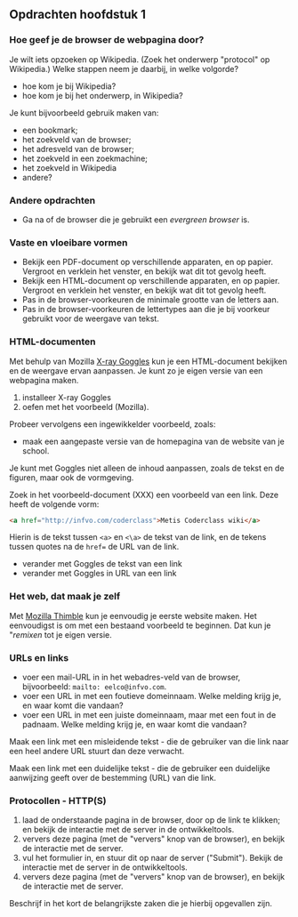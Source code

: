 ## Opdrachten hoofdstuk 1

### Hoe geef je de browser de webpagina door?

Je wilt iets opzoeken op Wikipedia. (Zoek het onderwerp "protocol" op Wikipedia.) Welke stappen neem je daarbij, in welke volgorde?

* hoe kom je bij Wikipedia?
* hoe kom je bij het onderwerp, in Wikipedia?

Je kunt bijvoorbeeld gebruik maken van:

* een bookmark;
* het zoekveld van de browser;
* het adresveld van de browser;
* het zoekveld in een zoekmachine;
* het zoekveld in Wikipedia
* andere?

### Andere opdrachten

* Ga na of de browser die je gebruikt een *evergreen browser* is.

### Vaste en vloeibare vormen

* Bekijk een PDF-document op verschillende apparaten, en op papier. Vergroot en verklein het venster, en bekijk wat dit tot gevolg heeft.
* Bekijk een HTML-document op verschillende apparaten, en op papier. Vergroot en verklein het venster, en bekijk wat dit tot gevolg heeft.
* Pas in de browser-voorkeuren de minimale grootte van de letters aan.
* Pas in de browser-voorkeuren de lettertypes aan die je bij voorkeur gebruikt voor de weergave van tekst.

### HTML-documenten

Met behulp van Mozilla [X-ray Goggles](https://goggles.mozilla.org/) kun je een HTML-document bekijken en de weergave ervan aanpassen. Je kunt zo je eigen versie van een webpagina maken.

1. installeer X-ray Goggles
2. oefen met het voorbeeld (Mozilla).

Probeer vervolgens een ingewikkelder voorbeeld, zoals:

* maak een aangepaste versie van de homepagina van de website van je school.

Je kunt met Goggles niet alleen de inhoud aanpassen, zoals de tekst en de figuren, maar ook de vormgeving.

Zoek in het voorbeeld-document (XXX) een voorbeeld van een link. Deze heeft de volgende vorm:

```html
<a href="http://infvo.com/coderclass">Metis Coderclass wiki</a>
```

Hierin is de tekst tussen `<a>` en `<\a>` de tekst van de link, en de tekens tussen quotes na de `href=` de URL van de link.

* verander met Goggles de tekst van een link
* verander met Goggles in URL van een link


### Het web, dat maak je zelf

Met [Mozilla Thimble](https://thimble.mozilla.org/nl/) kun je eenvoudig je eerste website maken. Het eenvoudigst is om met een bestaand voorbeeld te beginnen. Dat kun je "*remixen* tot je eigen versie.

### URLs en links

* voer een mail-URL in in het webadres-veld van de browser, bijvoorbeeld: `mailto: eelco@infvo.com`.
* voer een URL in met een foutieve domeinnaam. Welke melding krijg je, en waar komt die vandaan?
* voer een URL in met een juiste domeinnaam, maar met een fout in de padnaam. Welke melding krijg je, en waar komt die vandaan?

Maak een link met een misleidende tekst - die de gebruiker van die link naar een heel andere URL stuurt dan deze verwacht.

Maak een link met een duidelijke tekst - die de gebruiker een duidelijke aanwijzing geeft over de bestemming (URL) van die link.

### Protocollen - HTTP(S)

1. laad de onderstaande pagina in de browser, door op de link te klikken; en bekijk de interactie met de server in de ontwikkeltools.
2. ververs deze pagina (met de "ververs" knop van de browser), en bekijk de interactie met de server.
3. vul het formulier in, en stuur dit op naar de server ("Submit"). Bekijk de interactie met de server in de ontwikkeltools.
4. ververs deze pagina (met de "ververs" knop van de browser), en bekijk de interactie met de server.

Beschrijf in het kort de belangrijkste zaken die je hierbij opgevallen zijn.
